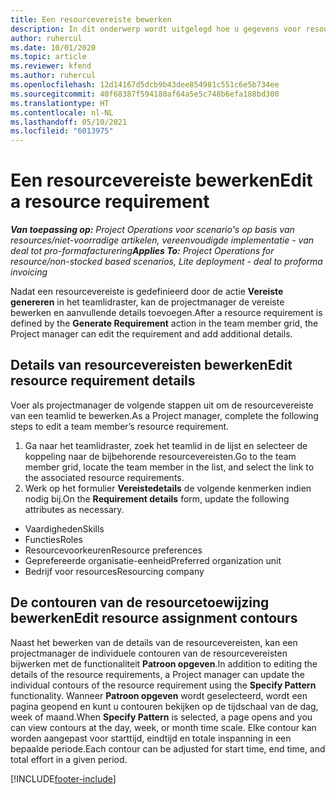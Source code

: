 ```yaml
---
title: Een resourcevereiste bewerken
description: In dit onderwerp wordt uitgelegd hoe u gegevens voor resourcevereisten kunt bijwerken.
author: ruhercul
ms.date: 10/01/2020
ms.topic: article
ms.reviewer: kfend
ms.author: ruhercul
ms.openlocfilehash: 12d14167d5dcb9b43dee854981c551c6e5b734ee
ms.sourcegitcommit: 40f68387f594180af64a5e5c748b6efa188bd300
ms.translationtype: HT
ms.contentlocale: nl-NL
ms.lasthandoff: 05/10/2021
ms.locfileid: "6013975"
---
```

# <a name="edit-a-resource-requirement"></a><span data-ttu-id="925f4-103">Een resourcevereiste bewerken</span><span class="sxs-lookup"><span data-stu-id="925f4-103">Edit a resource requirement</span></span>

<span data-ttu-id="925f4-104">_**Van toepassing op:** Project Operations voor scenario's op basis van resources/niet-voorradige artikelen, vereenvoudigde implementatie - van deal tot pro-formafacturering_</span><span class="sxs-lookup"><span data-stu-id="925f4-104">_**Applies To:** Project Operations for resource/non-stocked based scenarios, Lite deployment - deal to proforma invoicing_</span></span>

<span data-ttu-id="925f4-105">Nadat een resourcevereiste is gedefinieerd door de actie **Vereiste genereren** in het teamlidraster, kan de projectmanager de vereiste bewerken en aanvullende details toevoegen.</span><span class="sxs-lookup"><span data-stu-id="925f4-105">After a resource requirement is defined by the **Generate Requirement** action in the team member grid, the Project manager can edit the requirement and add additional details.</span></span>

## <a name="edit-resource-requirement-details"></a><span data-ttu-id="925f4-106">Details van resourcevereisten bewerken</span><span class="sxs-lookup"><span data-stu-id="925f4-106">Edit resource requirement details</span></span>

<span data-ttu-id="925f4-107">Voer als projectmanager de volgende stappen uit om de resourcevereiste van een teamlid te bewerken.</span><span class="sxs-lookup"><span data-stu-id="925f4-107">As a Project manager, complete the following steps to edit a team member’s resource requirement.</span></span>

1. <span data-ttu-id="925f4-108">Ga naar het teamlidraster, zoek het teamlid in de lijst en selecteer de koppeling naar de bijbehorende resourcevereisten.</span><span class="sxs-lookup"><span data-stu-id="925f4-108">Go to the team member grid, locate the team member in the list, and select the link to the associated resource requirements.</span></span>
2. <span data-ttu-id="925f4-109">Werk op het formulier **Vereistedetails** de volgende kenmerken indien nodig bij.</span><span class="sxs-lookup"><span data-stu-id="925f4-109">On the **Requirement details** form, update the following attributes as necessary.</span></span>

- <span data-ttu-id="925f4-110">Vaardigheden</span><span class="sxs-lookup"><span data-stu-id="925f4-110">Skills</span></span>
- <span data-ttu-id="925f4-111">Functies</span><span class="sxs-lookup"><span data-stu-id="925f4-111">Roles</span></span>
- <span data-ttu-id="925f4-112">Resourcevoorkeuren</span><span class="sxs-lookup"><span data-stu-id="925f4-112">Resource preferences</span></span>
- <span data-ttu-id="925f4-113">Geprefereerde organisatie-eenheid</span><span class="sxs-lookup"><span data-stu-id="925f4-113">Preferred organization unit</span></span>
- <span data-ttu-id="925f4-114">Bedrijf voor resources</span><span class="sxs-lookup"><span data-stu-id="925f4-114">Resourcing company</span></span>

## <a name="edit-resource-assignment-contours"></a><span data-ttu-id="925f4-115">De contouren van de resourcetoewijzing bewerken</span><span class="sxs-lookup"><span data-stu-id="925f4-115">Edit resource assignment contours</span></span>

<span data-ttu-id="925f4-116">Naast het bewerken van de details van de resourcevereisten, kan een projectmanager de individuele contouren van de resourcevereisten bijwerken met de functionaliteit **Patroon opgeven**.</span><span class="sxs-lookup"><span data-stu-id="925f4-116">In addition to editing the details of the resource requirements, a Project manager can update the individual contours of the resource requirement using the **Specify Pattern** functionality.</span></span> <span data-ttu-id="925f4-117">Wanneer **Patroon opgeven** wordt geselecteerd, wordt een pagina geopend en kunt u contouren bekijken op de tijdschaal van de dag, week of maand.</span><span class="sxs-lookup"><span data-stu-id="925f4-117">When **Specify Pattern** is selected, a page opens and you can view contours at the day, week, or month time scale.</span></span> <span data-ttu-id="925f4-118">Elke contour kan worden aangepast voor starttijd, eindtijd en totale inspanning in een bepaalde periode.</span><span class="sxs-lookup"><span data-stu-id="925f4-118">Each contour can be adjusted for start time, end time, and total effort in a given period.</span></span>

[!INCLUDE[footer-include](../includes/footer-banner.md)]